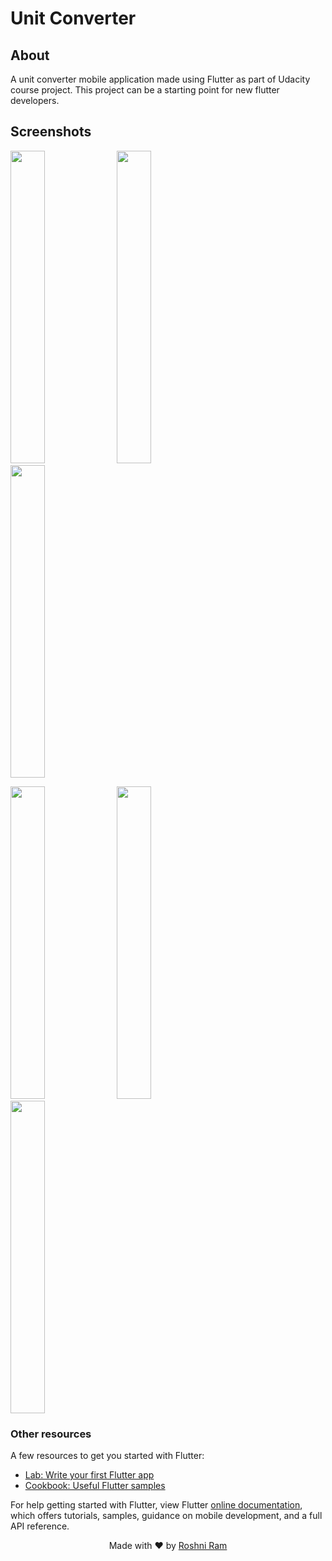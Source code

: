 # Unit Converter

## About
A unit converter mobile application made using Flutter as part of Udacity course project. This project can be a starting point for new flutter developers.

## Screenshots
<img src="https://user-images.githubusercontent.com/30633549/51624354-a52caa00-1f60-11e9-98da-f846154f0dd0.png" width="33%" height="500"> <img src="https://user-images.githubusercontent.com/30633549/51624386-b970a700-1f60-11e9-9662-2d5033bc9aeb.png" width="33%" height="500"> <img src="https://user-images.githubusercontent.com/30633549/51624411-c7bec300-1f60-11e9-9e8c-1aae289db991.png" height="500" width="33%">

<img src="https://user-images.githubusercontent.com/30633549/51624473-e58c2800-1f60-11e9-8745-d96f98121a0c.png" width="33%" height="500"> <img src="https://user-images.githubusercontent.com/30633549/51624503-f6d53480-1f60-11e9-94db-4518baef9c7d.png" width="33%" height="500"> <img src="https://user-images.githubusercontent.com/30633549/51624522-00f73300-1f61-11e9-9d67-a0e7e9959d88.png" width="33%" height="500">


### Other resources
A few resources to get you started with Flutter:

- [Lab: Write your first Flutter app](https://flutter.io/docs/get-started/codelab)
- [Cookbook: Useful Flutter samples](https://flutter.io/docs/cookbook)

For help getting started with Flutter, view Flutter 
[online documentation](https://flutter.io/docs), which offers tutorials, 
samples, guidance on mobile development, and a full API reference.

<p align="center"> Made with ❤ by <a href="https://github.com/roshniRam">Roshni Ram</a></p>
